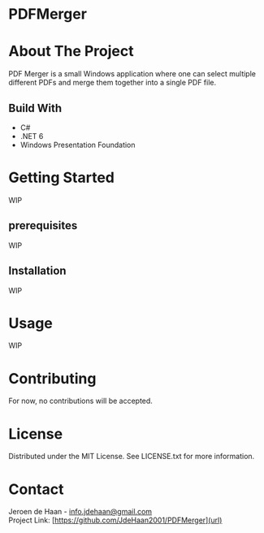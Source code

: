 # PDFMerger

# About The Project
PDF Merger is a small Windows application where one can select multiple different PDFs and merge them together into a single PDF file.

## Build With
* C#
* .NET 6
* Windows Presentation Foundation

# Getting Started
WIP

## prerequisites
WIP

## Installation
WIP

# Usage
WIP

# Contributing
For now, no contributions will be accepted.

# License
Distributed under the MIT License. See LICENSE.txt for more information.

# Contact
Jeroen de Haan - [info.jdehaan@gmail.com](mailto:info.jdehaan@gmail.com?subject=[GitHub]%20PDF%20Merger)  
Project Link: [https://github.com/JdeHaan2001/PDFMerger](url)
